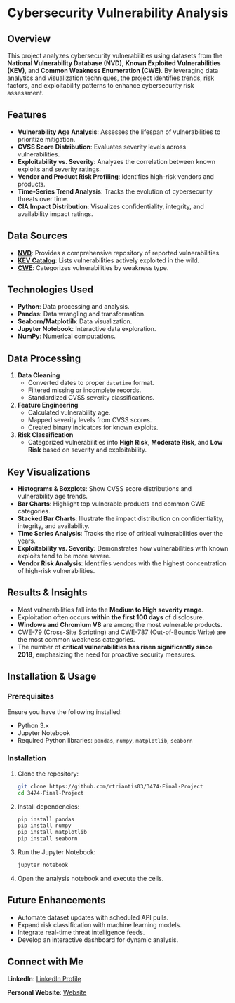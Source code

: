# Cybersecurity Vulnerability Analysis

## Overview
This project analyzes cybersecurity vulnerabilities using datasets from the **National Vulnerability Database (NVD)**, **Known Exploited Vulnerabilities (KEV)**, and **Common Weakness Enumeration (CWE)**. By leveraging data analytics and visualization techniques, the project identifies trends, risk factors, and exploitability patterns to enhance cybersecurity risk assessment.

## Features
- **Vulnerability Age Analysis**: Assesses the lifespan of vulnerabilities to prioritize mitigation.
- **CVSS Score Distribution**: Evaluates severity levels across vulnerabilities.
- **Exploitability vs. Severity**: Analyzes the correlation between known exploits and severity ratings.
- **Vendor and Product Risk Profiling**: Identifies high-risk vendors and products.
- **Time-Series Trend Analysis**: Tracks the evolution of cybersecurity threats over time.
- **CIA Impact Distribution**: Visualizes confidentiality, integrity, and availability impact ratings.

## Data Sources
- **[NVD](https://nvd.nist.gov/)**: Provides a comprehensive repository of reported vulnerabilities.
- **[KEV Catalog](https://www.cisa.gov/known-exploited-vulnerabilities-catalog)**: Lists vulnerabilities actively exploited in the wild.
- **[CWE](https://cwe.mitre.org/)**: Categorizes vulnerabilities by weakness type.

## Technologies Used
- **Python**: Data processing and analysis.
- **Pandas**: Data wrangling and transformation.
- **Seaborn/Matplotlib**: Data visualization.
- **Jupyter Notebook**: Interactive data exploration.
- **NumPy**: Numerical computations.

## Data Processing
1. **Data Cleaning**
   - Converted dates to proper `datetime` format.
   - Filtered missing or incomplete records.
   - Standardized CVSS severity classifications.
2. **Feature Engineering**
   - Calculated vulnerability age.
   - Mapped severity levels from CVSS scores.
   - Created binary indicators for known exploits.
3. **Risk Classification**
   - Categorized vulnerabilities into **High Risk**, **Moderate Risk**, and **Low Risk** based on severity and exploitability.

## Key Visualizations
- **Histograms & Boxplots**: Show CVSS score distributions and vulnerability age trends.
- **Bar Charts**: Highlight top vulnerable products and common CWE categories.
- **Stacked Bar Charts**: Illustrate the impact distribution on confidentiality, integrity, and availability.
- **Time Series Analysis**: Tracks the rise of critical vulnerabilities over the years.
- **Exploitability vs. Severity**: Demonstrates how vulnerabilities with known exploits tend to be more severe.
- **Vendor Risk Analysis**: Identifies vendors with the highest concentration of high-risk vulnerabilities.

## Results & Insights
- Most vulnerabilities fall into the **Medium to High severity range**.
- Exploitation often occurs **within the first 100 days** of disclosure.
- **Windows and Chromium V8** are among the most vulnerable products.
- CWE-79 (Cross-Site Scripting) and CWE-787 (Out-of-Bounds Write) are the most common weakness categories.
- The number of **critical vulnerabilities has risen significantly since 2018**, emphasizing the need for proactive security measures.

## Installation & Usage
### Prerequisites
Ensure you have the following installed:
- Python 3.x
- Jupyter Notebook
- Required Python libraries: `pandas`, `numpy`, `matplotlib`, `seaborn`

### Installation
1. Clone the repository:
   ```sh
   git clone https://github.com/rtriantis03/3474-Final-Project
   cd 3474-Final-Project
   ```
2. Install dependencies:
   ```sh
   pip install pandas
   pip install numpy
   pip install matplotlib
   pip install seaborn
   ```
3. Run the Jupyter Notebook:
   ```sh
   jupyter notebook
   ```
4. Open the analysis notebook and execute the cells.

## Future Enhancements
- Automate dataset updates with scheduled API pulls.
- Expand risk classification with machine learning models.
- Integrate real-time threat intelligence feeds.
- Develop an interactive dashboard for dynamic analysis.


## Connect with Me

**LinkedIn**: [LinkedIn Profile](https://www.linkedin.com/in/pranab-karki/)

**Personal Website**: [Website](https://pranabka.github.io/)
